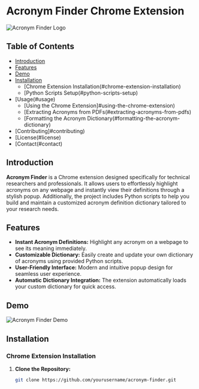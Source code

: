 # Acronym Finder Chrome Extension

![Acronym Finder Logo](path-to-your-logo.png) <!-- Replace with your logo if available -->

## Table of Contents

- [Introduction](#introduction)
- [Features](#features)
- [Demo](#demo)
- [Installation](#installation)
  - [Chrome Extension Installation(#chrome-extension-installation)
  - [Python Scripts Setup(#python-scripts-setup)
- [Usage(#usage)
  - [Using the Chrome Extension]#using-the-chrome-extension)
  - [Extracting Acronyms from PDFs(#extracting-acronyms-from-pdfs)
  - [Formatting the Acronym Dictionary(#formatting-the-acronym-dictionary)
- [Contributing]#contributing)
- [License(#license)
- [Contact(#contact)

## Introduction

**Acronym Finder** is a Chrome extension designed specifically for technical researchers and professionals. It allows users to effortlessly highlight acronyms on any webpage and instantly view their definitions through a stylish popup. Additionally, the project includes Python scripts to help you build and maintain a customized acronym definition dictionary tailored to your research needs.

## Features

- **Instant Acronym Definitions:** Highlight any acronym on a webpage to see its meaning immediately.
- **Customizable Dictionary:** Easily create and update your own dictionary of acronyms using provided Python scripts.
- **User-Friendly Interface:** Modern and intuitive popup design for seamless user experience.
- **Automatic Dictionary Integration:** The extension automatically loads your custom dictionary for quick access.

## Demo

![Acronym Finder Demo](path-to-demo-image.gif) <!-- Replace with a GIF or image demonstrating the extension -->

## Installation

### Chrome Extension Installation

1. **Clone the Repository:**

   ```bash
   git clone https://github.com/yourusername/acronym-finder.git


